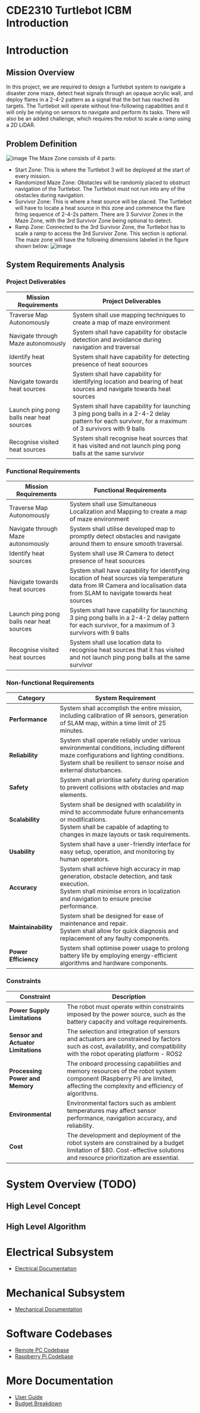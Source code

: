 # CDE2310 Turtlebot ICBM Introduction
# Introduction
## Mission Overview
In this project, we are required to design a Turtlebot system to navigate a disaster zone maze, detect heat signals through an opaque acrylic wall, and deploy flares in a 2-4-2 pattern as a signal that the bot has reached its targets. The Turtlebot will operate without line-following capabilities and it will only be relying on sensors to navigate and perform its tasks. There will also be an added challenge, which requires the robot to scale a ramp using a 2D LiDAR.
## Problem Definition
![image](https://github.com/user-attachments/assets/2f851125-9ab7-42b5-9e77-ed3f52621180)
The Maze Zone consists of 4 parts: 
- Start Zone: This is where the Turtlebot 3 will be deployed at the start of every mission.
- Randomized Maze Zone: Obstacles will be randomly placed to obstruct navigation of the Turtlebot. The Turtlebot must not run into any of the obstacles during navigation.
- Survivor Zone: This is where a heat source will be placed. The Turtlebot will have to locate a heat source in this zone and commence the flare firing sequence of 2-4-2s pattern. There are 3 Survivor Zones in the Maze Zone, with the 3rd Survivor Zone being optional to detect.
- Ramp Zone: Connected to the 3rd Survivor Zone, the Turtlebot has to scale a ramp to access the 3rd Survivor Zone. This section is optional.
	The maze zone will have the following dimensions labeled in the figure shown below:
![image](https://github.com/user-attachments/assets/f272488c-d5a2-43f1-a5f9-157028748428)
## System Requirements Analysis
### Project Deliverables
| Mission Requirements | Project Deliverables |
|----------|----------|
| Traverse Map Autonomously    | System shall use mapping techniques to create a map of maze environment     |
| Navigate through Maze autonomously    | System shall have capability for obstacle detection and avoidance during navigation and traversal     |
| Identify heat sources | System shall have capability for detecting presence of heat soources  |
| Navigate towards heat sources | System shall have capability for identifying location and bearing of heat sources and navigate towards heat sources |
| Launch ping pong balls near heat sources | System shall have capability for launching 3 ping pong balls in a 2-4-2 delay pattern for each survivor, for a maximum of 3 survivors with 9 balls |
| Recognise visited heat sources | System shall recognise heat sources that it has visited and not launch ping pong balls at the same survivor |
### Functional Requirements
| Mission Requirements | Functional Requirements |
|----------|----------|
| Traverse Map Autonomously    | System shall use Simultaneous Localization and Mapping to create a map of maze environment     |
| Navigate through Maze autonomously    | System shall utilise developed map to promptly detect obstacles and navigate around them to ensure smooth traversal.     |
| Identify heat sources | System shall use IR Camera to detect presence of heat soources  |
| Navigate towards heat sources | System shall have capability for identifying location of heat sources via temperature data from IR Camera and localisation data from SLAM to navigate towards heat sources |
| Launch ping pong balls near heat sources | System shall have capability for launching 3 ping pong balls in a 2-4-2 delay pattern for each survivor, for a maximum of 3 survivors with 9 balls |
| Recognise visited heat sources | System shall use location data to recognise heat sources that it has visited and not launch ping pong balls at the same survivor |
### Non-functional Requirements
| **Category**        | **System Requirement**                                                                                   |
|---------------------|----------------------------------------------------------------------------------------------------------|
| **Performance**     | System shall accomplish the entire mission, including calibration of IR sensors, generation of SLAM map, within a time limit of 25 minutes. |
| **Reliability**     | System shall operate reliably under various environmental conditions, including different maze configurations and lighting conditions. <br> System shall be resilient to sensor noise and external disturbances. |
| **Safety**          | System shall prioritise safety during operation to prevent collisions with obstacles and map elements.    |
| **Scalability**     | System shall be designed with scalability in mind to accommodate future enhancements or modifications. <br> System shall be capable of adapting to changes in maze layouts or task requirements. |
| **Usability**       | System shall have a user-friendly interface for easy setup, operation, and monitoring by human operators. |
| **Accuracy**        | System shall achieve high accuracy in map generation, obstacle detection, and task execution. <br> System shall minimise errors in localization and navigation to ensure precise performance. |
| **Maintainability** | System shall be designed for ease of maintenance and repair. <br> System shall allow for quick diagnosis and replacement of any faulty components. |
| **Power Efficiency**| System shall optimise power usage to prolong battery life by employing energy-efficient algorithms and hardware components. |
### Constraints
| **Constraint**                    | **Description**                                                                                                                                                                  |
|----------------------------------|----------------------------------------------------------------------------------------------------------------------------------------------------------------------------------|
| **Power Supply Limitations**     | The robot must operate within constraints imposed by the power source, such as the battery capacity and voltage requirements.                                                   |
| **Sensor and Actuator Limitations** | The selection and integration of sensors and actuators are constrained by factors such as cost, availability, and compatibility with the robot operating platform - ROS2   |
| **Processing Power and Memory**  | The onboard processing capabilities and memory resources of the robot system component (Raspberry Pi) are limited, affecting the complexity and efficiency of algorithms.       |
| **Environmental**                | Environmental factors such as ambient temperatures may affect sensor performance, navigation accuracy, and reliability. |
| **Cost**                         | The development and deployment of the robot system are constrained by a budget limitation of $80. Cost-effective solutions and resource prioritization are essential.         |

# System Overview (TODO)
## High Level Concept
## High Level Algorithm
# Electrical Subsystem
- [Electrical Documentation](https://github.com/antonTan96/r2auto_nav_CDE2310/tree/main/elec_doc)
# Mechanical Subsystem
- [Mechanical Documentation](https://github.com/antonTan96/r2auto_nav_CDE2310/tree/main/mech_doc)
# Software Codebases
- [Remote PC Codebase](https://github.com/antonTan96/r2auto_nav_CDE2310/tree/main/remote_pc_codebase)
- [Raspberry Pi Codebase](https://github.com/antonTan96/r2auto_nav_CDE2310/tree/main/rpi_codebase)
# More Documentation
- [User Guide](https://github.com/antonTan96/r2auto_nav_CDE2310/blob/main/general_doc/User%20Guide.pdf)
- [Budget Breakdown](https://github.com/antonTan96/r2auto_nav_CDE2310/blob/main/general_doc/Budget%20Breakdown.xlsx)

